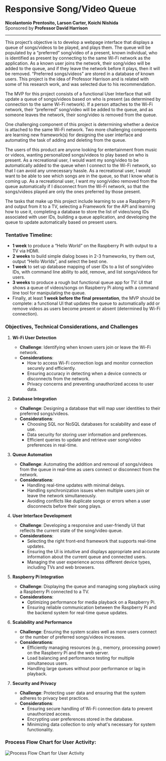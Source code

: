 # Responsive Song/Video Queue

**Nicolantonio Prentosito, Larson Carter, Koichi Nishida**  
Sponsored by **Professor David Harrison**  

---

This project’s objective is to develop a webpage interface that displays a queue of songs/videos to be played, and plays them. The queue will be populated by a “preferred” song/video of a present, known individual, who is identified as present by connecting to the same Wi-Fi network as the application. As a known user joins the network, their song/video will be added to the queue, and if they leave the network before it plays, then it will be removed. “Preferred songs/videos” are stored in a database of known users. This project is the idea of Professor Harrison and is related with some of his research work, and was selected due to his recommendation.

The MVP for this project consists of a functional User Interface that will update a queue of songs/videos based on who is present (as determined by connection to the same Wi-Fi network). If a person attaches to the Wi-Fi network, their “preferred” song/video will be added to the queue, and as someone leaves the network, their song/video is removed from the queue.

One challenging component of this project is determining whether a device is attached to the same Wi-Fi network. Two more challenging components are learning new framework(s) for designing the user interface and automating the task of adding and deleting from the queue.

The users of this product are anyone looking for entertainment from music or videos, wanting personalized songs/videos to play based on who is present. As a recreational user, I would want my song/video to be automatically added to the queue when I connect to the Wi-Fi network, so that I can avoid any unnecessary hassle. As a recreational user, I would want to be able to see which songs are in the queue, so that I know what is coming up. As a recreational user, I want my song/video removed from the queue automatically if I disconnect from the Wi-Fi network, so that the songs/videos played are only the ones preferred by those present.

The tasks that make up this project include learning to use a Raspberry Pi and output from it to a TV, selecting a Framework for the API and learning how to use it, completing a database to store the list of video/song IDs associated with user IDs, building a queue application, and developing the queue to update automatically based on present users.

### Tentative Timeline:
- **1 week** to produce a “Hello World” on the Raspberry Pi with output to a TV via HDMI.
- **2 weeks** to build simple dialog boxes in 2-3 frameworks, try them out, output “Hello Worlds”, and select the best one.
- **1 week** to set up database mapping of user IDs to a list of song/video IDs, with command line ability to add, remove, and list songs/videos for users.
- **3 weeks** to produce a rough but functional queue app for TV: UI that shows a queue of videos/songs on Raspberry Pi along with a command line tool for manipulating the queue.
- Finally, at least **1 week before the final presentation**, the MVP should be complete: a functional UI that updates the queue to automatically add or remove videos as users become present or absent (determined by Wi-Fi connection).


### Objectives, Technical Considerations, and Challenges

1. **Wi-Fi User Detection**  
   - **Challenge**: Identifying when known users join or leave the Wi-Fi network.  
   - **Considerations**: 
     - How to access Wi-Fi connection logs and monitor connection securely and efficiently.
     - Ensuring accuracy in detecting when a device connects or disconnects from the network.
     - Privacy concerns and preventing unauthorized access to user data.

2. **Database Integration**  
   - **Challenge**: Designing  a database that will map user identities to their preferred songs/videos.  
   - **Considerations**:
     - Choosing SQL nor NoSQL databases for scalability and ease of use.
     - Data security for storing user information and preferences.
     - Efficient queries to update and retrieve user song/video preferences in real-time.

3. **Queue Automation**  
   - **Challenge**: Automating the addition and removal of songs/videos from the queue in real-time as users connect or disconnect from the network.  
   - **Considerations**:
     - Handling real-time updates with minimal delays.
     - Handling synchronization issues when multiple users join or leave the network simultaneously.
     - Avoiding conflicts like duplicate songs or errors when a user disconnects before their song plays.

4. **User Interface Development**  
   - **Challenge**: Developing a responsive and user-friendly UI that reflects the current state of the song/video queue.  
   - **Considerations**:
     - Selecting the right front-end framework that supports real-time updates.
     - Ensuring the UI is intuitive and displays appropriate and accurate information about the current queue and connected users.
     - Managing the user experience across different device types, including TVs and web browsers.

5. **Raspberry Pi Integration**  
   - **Challenge**: Displaying the queue and managing song playback using a Raspberry Pi connected to a TV.  
   - **Considerations**:
     - Optimizing performance for media playback on a Raspberry Pi.
     - Ensuring reliable communication between the Raspberry Pi and the backend system for real-time queue updates.

6. **Scalability and Performance**  
   - **Challenge**: Ensuring the system scales well as more users connect or the number of preferred songs/videos increases.  
   - **Considerations**:
     - Efficiently managing resources (e.g., memory, processing power) on the Raspberry Pi and the web server.
     - Load balancing and performance testing for multiple simultaneous users.
     - Handling large queues without poor performance or lag in playback.

7. **Security and Privacy**  
   - **Challenge**: Protecting user data and ensuring that the system adheres to privacy best practices.  
   - **Considerations**:
     - Ensuring secure handling of Wi-Fi connection data to prevent unauthorized access.
     - Encrypting user preferences stored in the database.
     - Minimizing data collection to only what's necessary for system functionality.


### Process Flow Chart for User Activity:

![Process Flow Chart for User Activity](flow_chart.png)
